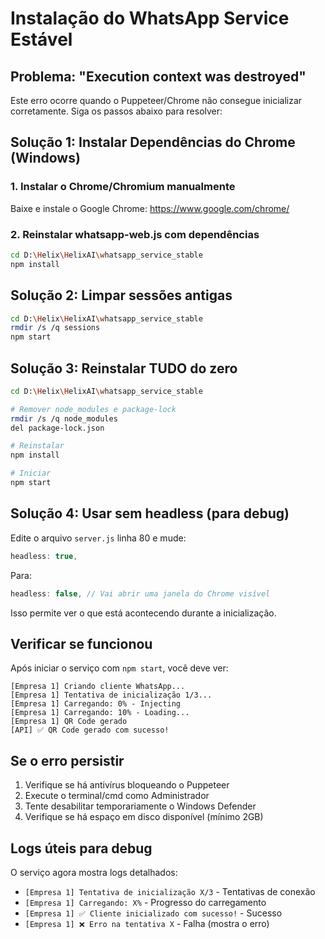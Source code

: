 # Instalação do WhatsApp Service Estável

## Problema: "Execution context was destroyed"

Este erro ocorre quando o Puppeteer/Chrome não consegue inicializar corretamente. Siga os passos abaixo para resolver:

## Solução 1: Instalar Dependências do Chrome (Windows)

### 1. Instalar o Chrome/Chromium manualmente

Baixe e instale o Google Chrome:
https://www.google.com/chrome/

### 2. Reinstalar whatsapp-web.js com dependências

```bash
cd D:\Helix\HelixAI\whatsapp_service_stable
npm install
```

## Solução 2: Limpar sessões antigas

```bash
cd D:\Helix\HelixAI\whatsapp_service_stable
rmdir /s /q sessions
npm start
```

## Solução 3: Reinstalar TUDO do zero

```bash
cd D:\Helix\HelixAI\whatsapp_service_stable

# Remover node_modules e package-lock
rmdir /s /q node_modules
del package-lock.json

# Reinstalar
npm install

# Iniciar
npm start
```

## Solução 4: Usar sem headless (para debug)

Edite o arquivo `server.js` linha 80 e mude:
```javascript
headless: true,
```

Para:
```javascript
headless: false, // Vai abrir uma janela do Chrome visível
```

Isso permite ver o que está acontecendo durante a inicialização.

## Verificar se funcionou

Após iniciar o serviço com `npm start`, você deve ver:

```
[Empresa 1] Criando cliente WhatsApp...
[Empresa 1] Tentativa de inicialização 1/3...
[Empresa 1] Carregando: 0% - Injecting
[Empresa 1] Carregando: 10% - Loading...
[Empresa 1] QR Code gerado
[API] ✅ QR Code gerado com sucesso!
```

## Se o erro persistir

1. Verifique se há antivírus bloqueando o Puppeteer
2. Execute o terminal/cmd como Administrador
3. Tente desabilitar temporariamente o Windows Defender
4. Verifique se há espaço em disco disponível (mínimo 2GB)

## Logs úteis para debug

O serviço agora mostra logs detalhados:
- `[Empresa 1] Tentativa de inicialização X/3` - Tentativas de conexão
- `[Empresa 1] Carregando: X%` - Progresso do carregamento
- `[Empresa 1] ✅ Cliente inicializado com sucesso!` - Sucesso
- `[Empresa 1] ❌ Erro na tentativa X` - Falha (mostra o erro)
